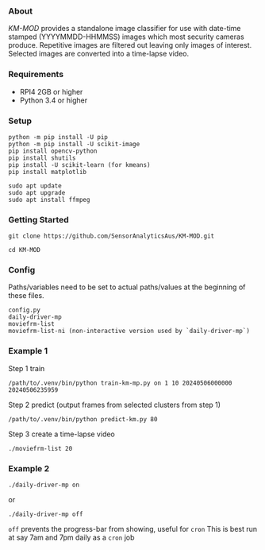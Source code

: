 
### About ###
*KM-MOD* provides a standalone image classifier for use with date-time stamped (YYYYMMDD-HHMMSS) images which most security cameras produce. Repetitive images are filtered out leaving only images of interest. Selected images are converted into a time-lapse video. 

### Requirements
* RPI4 2GB or higher
* Python 3.4 or higher

### Setup
```
python -m pip install -U pip
python -m pip install -U scikit-image 
pip install opencv-python
pip install shutils
pip install -U scikit-learn (for kmeans)
pip install matplotlib

sudo apt update
sudo apt upgrade
sudo apt install ffmpeg
```

### Getting Started
`git clone https://github.com/SensorAnalyticsAus/KM-MOD.git`

`cd KM-MOD`

### Config
Paths/variables need to be set to actual paths/values at the beginning of these files.
```
config.py
daily-driver-mp
moviefrm-list
moviefrm-list-ni (non-interactive version used by `daily-driver-mp`)
```

### Example 1
Step 1 train

`/path/to/.venv/bin/python train-km-mp.py on 1 10 20240506000000 20240506235959`

Step 2 predict (output frames from selected clusters from step 1)

`/path/to/.venv/bin/python predict-km.py 80`

Step 3 create a time-lapse video

`./moviefrm-list 20`

### Example 2
`./daily-driver-mp on` 

or

`./daily-driver-mp off` 

`off` prevents the progress-bar from showing, useful for `cron`
This is best run at say 7am and 7pm daily as a `cron` job